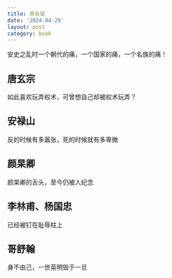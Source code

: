 ```yaml
---
title: 弃长安
date: '2024-04-29'
layout: post
category: book
---
```


安史之乱时一个朝代的痛，一个国家的痛，一个名族的痛！

## 唐玄宗

如此喜欢玩弄权术，可曾想自己却被权术玩弄？

## 安禄山

反的时候有多嚣张，死的时候就有多卑微

## 颜杲卿

颜杲卿的舌头，至今仍被人纪念

## 李林甫、杨国忠

已经被钉在耻辱柱上

## 哥舒翰

身不由己，一世英明毁于一旦